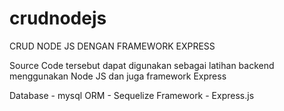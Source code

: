 # crudnodejs
CRUD NODE JS DENGAN FRAMEWORK EXPRESS

Source Code tersebut dapat digunakan sebagai latihan backend menggunakan Node JS dan juga framework Express

Database - mysql
ORM - Sequelize
Framework - Express.js
